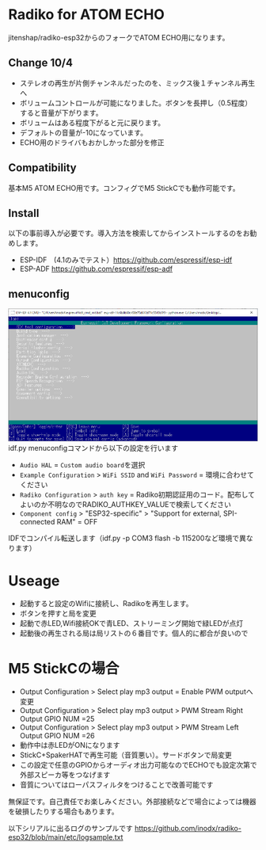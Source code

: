 # Radiko for ATOM ECHO
jitenshap/radiko-esp32からのフォークでATOM ECHO用になります。

## Change 10/4
- ステレオの再生が片側チャンネルだったのを、ミックス後１チャンネル再生へ
- ボリュームコントロールが可能になりました。ボタンを長押し（0.5程度）すると音量が下がります。
- ボリュームはある程度下がると元に戻ります。
- デフォルトの音量が-10になっています。
- ECHO用のドライバもおかしかった部分を修正

## Compatibility
基本M5 ATOM ECHO用です。コンフィグでM5 StickCでも動作可能です。

## Install
以下の事前導入が必要です。導入方法を検索してからインストールするのをお勧めします。
- ESP-IDF　(4.1のみでテスト）https://github.com/espressif/esp-idf
- ESP-ADF https://github.com/espressif/esp-adf

## menuconfig
![png](https://github.com/inodx/radiko-esp32/blob/main/etc/screenshot1.png)
idf.py menuconfigコマンドから以下の設定を行います

- `Audio HAL` = `Custom audio board`を選択
- `Example Configuration` > `WiFi SSID` and `WiFi Password` = 環境に合わせてください
- `Radiko Configuration` > `auth key` = Radiko初期認証用のコード。配布してよいのか不明なのでRADIKO_AUTHKEY_VALUEで検索してください
- `Component config` > "ESP32-specific" > "Support for external, SPI-connected RAM" = OFF

IDFでコンパイル転送します（idf.py -p COM3 flash -b 115200など環境で異なります）

# Useage
- 起動すると設定のWifiに接続し、Radikoを再生します。
- ボタンを押すと局を変更
- 起動で赤LED,Wifi接続OKで青LED、ストリーミング開始で緑LEDが点灯
- 起動後の再生される局は局リストの６番目です。個人的に都合が良いので

# M5 StickCの場合
- Output Configuration > Select play mp3 output   = Enable PWM outputへ変更
- Output Configuration > Select play mp3 output > PWM Stream Right Output GPIO NUM =25
- Output Configuration > Select play mp3 output > PWM Stream Left Output GPIO NUM =26
- 動作中は赤LEDがONになります
- StickC+SpakerHATで再生可能（音質悪い）。サードボタンで局変更
- この設定で任意のGPIOからオーディオ出力可能なのでECHOでも設定次第で外部スピーカ等をつなげます
- 音質についてはローパスフィルタをつけることで改善可能です

無保証です。自己責任でお楽しみください。外部接続などで場合によっては機器を破損したりする場合もあります。

以下シリアルに出るログのサンプルです
https://github.com/inodx/radiko-esp32/blob/main/etc/logsample.txt
